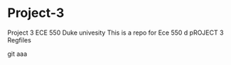 # Project-3
Project 3 ECE 550 Duke univesity
This is a repo for Ece 550 d pROJECT 3 Regfiles

git
aaa